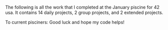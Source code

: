 The following is all the work that I completed at the January piscine for 42 usa. It contains 14 daily projects, 2 group projects, and 2 extended projects.

To current pisciners: Good luck and hope my code helps!
